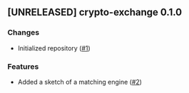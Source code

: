 ## [UNRELEASED] crypto-exchange 0.1.0

### Changes
- Initialized repository ([#1](https://github.com/AleksanderWWW/crypto-exchange/pull/1))


### Features
- Added a sketch of a matching engine ([#2](https://github.com/AleksanderWWW/crypto-exchange/pull/2))
